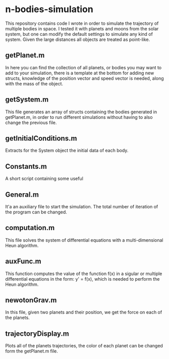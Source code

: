 # n-bodies-simulation
This repository contains code I wrote in order to simulate the trajectory of multiple bodies in space. I tested it with planets and moons from the solar system, but one can modify the default settings to simulate any kind of system. Given the large distances all objects are treated as point-like. 

## getPlanet.m
In here you can find the collection of all planets, or bodies you may want to add to your simulation, there is a template at the bottom for adding new structs, knowledge of the position vector and speed vector is needed, along with the mass of the object. 

## getSystem.m
This file generates an array of structs containing the bodies generated in getPlanet.m, in order to run different simulations without having to also change the previous file. 

## getInitialConditions.m
Extracts for the System object the initial data of each body. 

## Constants.m
A short script containing some useful 

## General.m
It'a an auxiliary file to start the simulation. The total number of iteration of the program can be changed. 

## computation.m
This file solves the system of differential equations with a multi-dimensional Heun algorithm. 

## auxFunc.m
This function computes the value of the function f(x) in a sigular or multiple differential equations in the form: y' = f(x), which is needed to perform the Heun algorithm. 

## newotonGrav.m
In this file, given two planets and their position, we get the force on each of the planets.

## trajectoryDisplay.m
Plots all of the planets trajectories, the color of each planet can be changed form the getPlanet.m file. 


